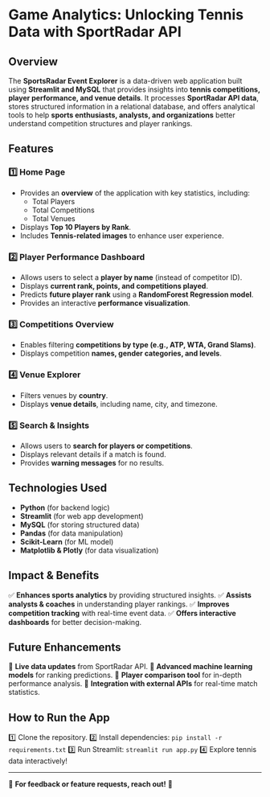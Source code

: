 # Game Analytics: Unlocking Tennis Data with SportRadar API

## Overview
The **SportsRadar Event Explorer** is a data-driven web application built using **Streamlit and MySQL** that provides insights into **tennis competitions, player performance, and venue details**. It processes **SportRadar API data**, stores structured information in a relational database, and offers analytical tools to help **sports enthusiasts, analysts, and organizations** better understand competition structures and player rankings.

## Features
### 1️⃣ **Home Page**
- Provides an **overview** of the application with key statistics, including:
  - Total Players
  - Total Competitions
  - Total Venues
- Displays **Top 10 Players by Rank**.
- Includes **Tennis-related images** to enhance user experience.

### 2️⃣ **Player Performance Dashboard**
- Allows users to select a **player by name** (instead of competitor ID).
- Displays **current rank, points, and competitions played**.
- Predicts **future player rank** using a **RandomForest Regression model**.
- Provides an interactive **performance visualization**.

### 3️⃣ **Competitions Overview**
- Enables filtering **competitions by type (e.g., ATP, WTA, Grand Slams)**.
- Displays competition **names, gender categories, and levels**.

### 4️⃣ **Venue Explorer**
- Filters venues by **country**.
- Displays **venue details**, including name, city, and timezone.

### 5️⃣ **Search & Insights**
- Allows users to **search for players or competitions**.
- Displays relevant details if a match is found.
- Provides **warning messages** for no results.

## Technologies Used
- **Python** (for backend logic)
- **Streamlit** (for web app development)
- **MySQL** (for storing structured data)
- **Pandas** (for data manipulation)
- **Scikit-Learn** (for ML model)
- **Matplotlib & Plotly** (for data visualization)

## Impact & Benefits
✅ **Enhances sports analytics** by providing structured insights.
✅ **Assists analysts & coaches** in understanding player rankings.
✅ **Improves competition tracking** with real-time event data.
✅ **Offers interactive dashboards** for better decision-making.

## Future Enhancements
🚀 **Live data updates** from SportRadar API.
🚀 **Advanced machine learning models** for ranking predictions.
🚀 **Player comparison tool** for in-depth performance analysis.
🚀 **Integration with external APIs** for real-time match statistics.

## How to Run the App
1️⃣ Clone the repository.
2️⃣ Install dependencies: `pip install -r requirements.txt`
3️⃣ Run Streamlit: `streamlit run app.py`
4️⃣ Explore tennis data interactively!

---
📢 **For feedback or feature requests, reach out!** 🎾

